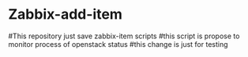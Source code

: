 # Zabbix-add-item
#This repository just save zabbix-item scripts 
#this script is propose to monitor process of openstack status 
#this change is just for testing 

